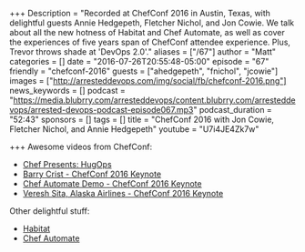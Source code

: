 +++
Description = "Recorded at ChefConf 2016 in Austin, Texas, with delightful guests Annie Hedgepeth, Fletcher Nichol, and Jon Cowie. We talk about all the new hotness of Habitat and Chef Automate, as well as cover the experiences of five years span of ChefConf attendee experience. Plus, Trevor throws shade at 'DevOps 2.0'."
aliases = ["/67"]
author = "Matt"
categories = []
date = "2016-07-26T20:55:48-05:00"
episode = "67"
friendly = "chefconf-2016"
guests = ["ahedgepeth", "fnichol", "jcowie"]
images = ["http://arresteddevops.com/img/social/fb/chefconf-2016.png"]
news_keywords = []
podcast = "https://media.blubrry.com/arresteddevops/content.blubrry.com/arresteddevops/arrested-devops-podcast-episode067.mp3"
podcast_duration = "52:43"
sponsors = []
tags = []
title = "ChefConf 2016 with Jon Cowie, Fletcher Nichol, and Annie Hedgepeth"
youtube = "U7i4JE4Zk7w"

+++
Awesome videos from ChefConf:

- [Chef Presents: HugOps](https://www.youtube.com/watch?v=pW48v1xAPyI)
- [Barry Crist - ChefConf 2016 Keynote](https://www.youtube.com/watch?v=mA-gozxxrPo)
- [Chef Automate Demo - ChefConf 2016 Keynote](https://www.youtube.com/watch?v=ihnrB_CNn0o)
- [Veresh Sita, Alaska Airlines - ChefConf 2016 Keynote](https://www.youtube.com/watch?v=mGJkhuRlvTo)

Other delightful stuff:

- [Habitat](https://habitat.sh)
- [Chef Automate](https://www.chef.io/automate/)
